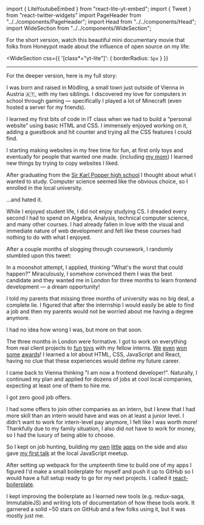 import { LiteYoutubeEmbed } from "react-lite-yt-embed";
import { Tweet } from "react-twitter-widgets"
import PageHeader from "../../components/PageHeader";
import Head from "../../components/Head";
import WideSection from "../../components/WideSection";

<PageHeader title="My Story" mb={0}>
  <Head
    title="About Me – Max Stoiber (@mxstbr)"
    description="Who is Max Stoiber? "
  />
</PageHeader>

For the short version, watch this beautiful mini documentary movie that folks from Honeypot made about the influence of open source on my life:

<WideSection
  css={{
    '[class*="yt-lite"]': {
      borderRadius: `5px`
    }
  }}
>
  <LiteYoutubeEmbed id="ifq3xhik8tE" noCookie mute={false} />
</WideSection>

----

For the deeper version, here is my full story:

I was born and raised in Mödling, a small town just outside of Vienna in Austria 🇦🇹, with my two siblings. I discovered my love for computers in school through gaming — specifically I played a lot of Minecraft (even hosted a server for my friends).

I learned my first bits of code in IT class when we had to build a “personal website” using basic HTML and CSS. I immensely enjoyed working on it, adding a guestbook and hit counter and trying all the CSS features I could find.

I starting making websites in my free time for fun, at first only toys and eventually for people that wanted one made. (including [my mom](http://unfallchirurgin.com)) I learned new things by trying to copy websites I liked.

After graduating from the [Sir Karl Popper high school](https://en.wikipedia.org/wiki/Sir-Karl-Popper-Schule) I thought about what I wanted to study. Computer science seemed like the obvious choice, so I enrolled in the local university.

...and hated it.

While I enjoyed student life, I did not enjoy studying CS. I dreaded every second I had to spend on Algebra, Analysis, technical computer science, and many other courses. I had already fallen in love with the visual and immediate nature of web development and felt like these courses had nothing to do with what I enjoyed.

After a couple months of slogging through coursework, I randomly stumbled upon this tweet:

<!-- <Tweet tweetId="537210432906616832" /> -->

In a moonshot attempt, I applied, thinking "What's the worst that could happen?" Miraculously, I somehow convinced them I was the best candidate and they wanted me in London for three months to learn frontend development — a dream opportunity!

I told my parents that missing three months of university was no big deal, a complete lie. I figured that after the internship I would easily be able to find a job and then my parents would not be worried about me having a degree anymore.

I had no idea how wrong I was, but more on that soon.

The three months in London were formative. I got to work on everything from real client projects to [fun](https://frankensim.animade.tv) [toys](https://sloth.animade.tv) with my fellow interns. [We](https://thefwa.com/cases/frankensim) [even](https://winners.webbyawards.com/2016/websites/general-websites/weird/160249/frankensim) [won](https://www.awwwards.com/sites/frankensim) [some](https://www.csswinner.com/details/frankensim/9805) [awards](https://www.pixelawards.com/winners.html#/category-experimental)! I learned a lot about HTML, CSS, JavaScript and React, having no clue that these experiences would define my future career.

I came back to Vienna thinking "I am now a frontend developer!". Naturally, I continued my plan and applied for dozens of jobs at cool local companies, expecting at least one of them to hire me.

I got zero good job offers.

I had some offers to join other companies as an intern, but I knew that I had more skill than an intern would have and was on at least a junior level. I didn't want to work for intern-level pay anymore, I felt like I was worth more! Thankfully due to my family situation, I also did not have to work for money, so I had the luxury of being able to choose.

So I kept on job hunting, building my [own](https://github.com/mxstbr/eternalpad) [little](https://github.com/mxstbr/sharingbuttons.io) [apps](https://github.com/mxstbr/login-flow) on the side and also gave [my first talk](https://www.youtube.com/watch?v=TGwjgmAqNRo) at the local JavaScript meetup.

After setting up webpack for the umpteenth time to build one of my apps I figured I'd make a small boilerplate for myself and push it up to GitHub so I would have a full setup ready to go for my next projects. I called it [react-boilerplate](https://github.com/mxstbr/react-boilerplate).

I kept improving the boilerplate as I learned new tools (e.g. redux-saga, ImmutableJS) and writing lots of documentation of how these tools work. It garnered a solid ~50 stars on GitHub and a few folks using it, but it was mostly just me.
